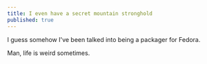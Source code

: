 ```yaml
---
title: I even have a secret mountain stronghold
published: true
---
```


I guess somehow I've been talked into being a packager for Fedora.

Man, life is weird sometimes.
